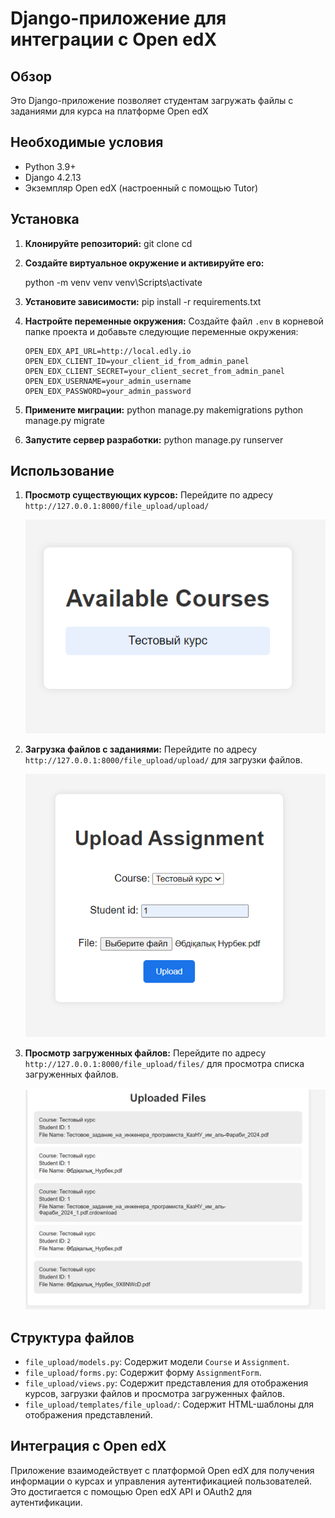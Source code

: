 # Django-приложение для интеграции с Open edX

## Обзор

Это Django-приложение позволяет студентам загружать файлы с заданиями для курса на платформе Open edX

## Необходимые условия

- Python 3.9+
- Django 4.2.13
- Экземпляр Open edX (настроенный с помощью Tutor)

## Установка

1. **Клонируйте репозиторий:**
    git clone <repository-url>
    cd <repository-directory>
  

2. **Создайте виртуальное окружение и активируйте его:**
   
    python -m venv venv
    venv\Scripts\activate
   

3. **Установите зависимости:**
    pip install -r requirements.txt
  

4. **Настройте переменные окружения:**
    Создайте файл `.env` в корневой папке проекта и добавьте следующие переменные окружения:
    ```env
    OPEN_EDX_API_URL=http://local.edly.io
    OPEN_EDX_CLIENT_ID=your_client_id_from_admin_panel
    OPEN_EDX_CLIENT_SECRET=your_client_secret_from_admin_panel
    OPEN_EDX_USERNAME=your_admin_username
    OPEN_EDX_PASSWORD=your_admin_password
    ```

5. **Примените миграции:**
    python manage.py makemigrations
    python manage.py migrate
  

6. **Запустите сервер разработки:**
    python manage.py runserver
 

## Использование
1. **Просмотр существующих курсов:**
    Перейдите по адресу `http://127.0.0.1:8000/file_upload/upload/`

    ![alt text](image-1.png)

2. **Загрузка файлов с заданиями:**
    Перейдите по адресу `http://127.0.0.1:8000/file_upload/upload/` для загрузки файлов.

     ![alt text](image-2.png)

4. **Просмотр загруженных файлов:**
    Перейдите по адресу `http://127.0.0.1:8000/file_upload/files/` для просмотра списка загруженных файлов.

    ![alt text](image-3.png)
    
## Структура файлов

- `file_upload/models.py`: Содержит модели `Course` и `Assignment`.
- `file_upload/forms.py`: Содержит форму `AssignmentForm`.
- `file_upload/views.py`: Содержит представления для отображения курсов, загрузки файлов и просмотра загруженных файлов.
- `file_upload/templates/file_upload/`: Содержит HTML-шаблоны для отображения представлений.

## Интеграция с Open edX

Приложение взаимодействует с платформой Open edX для получения информации о курсах и управления аутентификацией пользователей. Это достигается с помощью Open edX API и OAuth2 для аутентификации.



